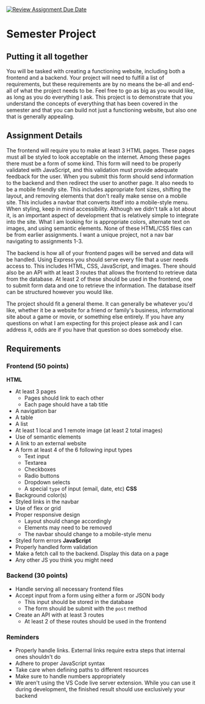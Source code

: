 [![Review Assignment Due Date](https://classroom.github.com/assets/deadline-readme-button-22041afd0340ce965d47ae6ef1cefeee28c7c493a6346c4f15d667ab976d596c.svg)](https://classroom.github.com/a/nl_CWwn5)
# Semester Project

## Putting it all together
You will be tasked with creating a functioning website, including both a frontend and a backend. Your project will need to fulfill a list of requirements, but these requirements are by no means the be-all and end-all of what the project needs to be. Feel free to go as big as you would like, as long as you do everything I ask. This project is to demonstrate that you understand the concepts of everything that has been covered in the semester and that you can build not just a functioning website, but also one that is generally appealing.

## Assignment Details
The frontend will require you to make at least 3 HTML pages. These pages must all be styled to look acceptable on the internet. Among these pages there must be a form of some kind. This form will need to be properly validated with JavaScript, and this validation must provide adequate feedback for the user. When you submit this form should send information to the backend and then redirect the user to another page. It also needs to be a mobile friendly site. This includes appropriate font sizes, shifting the layout, and removing elements that don't really make sense on a mobile site. This includes a navbar that converts itself into a mobile-style menu. When styling, keep in mind accessibility. Although we didn't talk a lot about it, is an important aspect of development that is relatively simple to integrate into the site. What I am looking for is appropriate colors, alternate text on images, and using semantic elements. None of these HTML/CSS files can be from earlier assignments. I want a unique project, not a nav bar navigating to assignments 1-3.

The backend is how all of your frontend pages will be served and data will be handled. Using Express you should serve every file that a user needs access to. This includes HTML, CSS, JavaScript, and images. There should also be an API with at least 3 routes that allows the frontend to retrieve data from the database. At least 2 of these should be used in the frontend, one to submit form data and one to retrieve the information. The database itself can be structured however you would like.

 The project should fit a general theme. It can generally be whatever you'd like, whether it be a website for a friend or family's business, informational site about a game or movie, or something else entirely. If you have any questions on what I am expecting for this project please ask and I can address it, odds are if you have that question so does somebody else.

## Requirements
### Frontend (50 points)
**HTML**
- At least 3 pages
	- Pages should link to each other
	- Each page should have a tab title
- A navigation bar
- A table
- A list
- At least 1 local and 1 remote image (at least 2 total images)
- Use of semantic elements
- A link to an external website
- A form at least 4 of the 6 following input types
	- Text input
	- Textarea
	- Checkboxes
	- Radio buttons
	- Dropdown selects
	- A special `type` of input (email, date, etc)
**CSS**
- Background color(s)
- Styled links in the navbar
- Use of flex or grid
- Proper responsive design
	- Layout should change accordingly
	- Elements may need to be removed
	- The navbar should change to a mobile-style menu
- Styled form errors
**JavaScript**
- Properly handled form validation
- Make a fetch call to the backend. Display this data on a page
- Any other JS you think you might need
### Backend (30 points)
- Handle serving all necessary frontend files
- Accept input from a form using either a form or JSON body
	- This input should be stored in the database
	- The form should be submit with the `post` method
- Create an API with at least 3 routes
	- At least 2 of these routes should be used in the frontend
### Reminders
- Properly handle links. External links require extra steps that internal ones shouldn't do
- Adhere to proper JavaScript syntax
- Take care when defining paths to different resources
- Make sure to handle numbers appropriately
- We aren't using the VS Code live server extension. While you can use it during development, the finished result should use exclusively your backend
